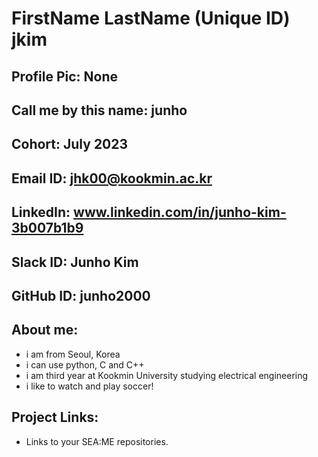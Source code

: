 # FirstName LastName (Unique ID) jkim
## Profile Pic: None
## Call me by this name: junho
## Cohort: July 2023
## Email ID: jhk00@kookmin.ac.kr
## LinkedIn: www.linkedin.com/in/junho-kim-3b007b1b9
## Slack ID: Junho Kim
## GitHub ID: junho2000
## About me:
- i am from Seoul, Korea
- i can use python, C and C++
- i am third year at Kookmin University studying electrical engineering
- i like to watch and play soccer!
## Project Links:
- Links to your SEA:ME repositories.
